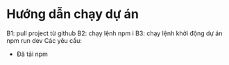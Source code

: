 # Hướng dẫn chạy dự án
B1: pull project từ github
B2: chạy lệnh npm i
B3: chạy lệnh khởi động dự án npm run dev
Các yêu cầu: 
+ Đã tải npm
